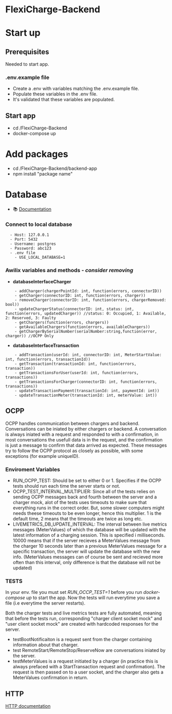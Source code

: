 # FlexiCharge-Backend

# Start up
## Prerequisites
Needed to start app.
### .env.example file
- Create a .env with variables matching the .env.example file.
- Populate these variables in the .env file.
- It's validated that these variables are populated.
## Start app
- cd /FlexiCharge-Backend
- docker-compose up

# Add packages
- cd /FlexiCharge-Backend/backend-app
- npm install "package name"

# Database
- 📚 [Documentation](backend-app/docs/db/README.md)

### Connect to local database
```
  - Host: 127.0.0.1
  - Port: 5432
  - Username: postgres
  - Password: abc123
  - .env file
    - USE_LOCAL_DATABASE=1
```

### Awilix variables and methods - _consider removing_

  - **databaseInterfaceCharger**
```
    - addCharger(chargerPointId: int, function(errors, connectorID))
    - getCharger(connectorID: int, function(errors, charger))
    - removeCharger(connectorID: int, function(errors, chargerRemoved: bool))
    - updateChargerStatus(connectorID: int, status: int, function(errors, updatedCharger)) //status: 0: Occupied, 1: Available, 2: Reserved, 3: Faulty
    - getChargers(function(errors, chargers))
    - getAvailableChargers(function(errors, availableChargers))
    - getChargerBySerialNumber(serialNumber:string,function(error, charger)) //OCPP Only
```
  - **databaseInterfaceTransaction**
```
    - addTransaction(userId: int, connectorID: int, MeterStartValue: int, function(errors, transactionId))
    - getTransaction(transactionId: int, function(errors, transaction))
    - getTransactionsForUser(userId: int, function(errors, transactions))
    - getTransactionsForCharger(connectorID: int, function(errors, transactions))
    - updateTransactionPayment(transactionId: int, paymentId: int))
    - updateTransactionMeter(transactionId: int, meterValue: int))
```




## OCPP
  OCPP handles communication between chargers and backend. Conversations can be iniated by either chargers or backend. A conversation is always iniated with a request and responded to with a confirmation, in most conversations the usefull data is in the request, and the confirmation is just a message to confirm that data arrived as expected. These messages try to follow the OCPP protocol as closely as possible, with some exceptions (for example uniqueID).

### Enviroment Variables
  - RUN_OCPP_TEST: Should be set to either 0 or 1. Specifies if the OCPP tests should run each time the server starts or not.
  - OCPP_TEST_INTERVAL_MULTIPLIER: Since all of the tests relies on sending OCPP messages back and fourth between the server and a charger mock, alot of the tests uses timeouts to make sure that everything runs in the correct order. But, some slower computers might needs theese timeouts to be even longer, hence this multiplier. 1 is the default time, 2 means that the timeouts are twice as long etc.
  - LIVEMETRICS_DB_UPDATE_INTERVAL: The interval between live metrics messages (MeterValues) of which the database will be updated with the latest information of a charging session. This is specified i milliseconds. 10000 means that if the server recieves a MeterValues message from the charger 10 seconds later than a previous MeterValues message for a specific transaction, the server will update the database with the new info. (MeterValues messages can of course be sent and recieved more often than this interval, only difference is that the database will not be updated)

### TESTS
  In your env. file you must set *RUN_OCCP_TEST=1* before you run *docker-compose up* to start the app.
  Now the tests will run everytime you save a file (i.e everytime the server restarts).

  Both the charger tests and live metrics tests are fully automated, meaning that before the tests run, corresponding "charger client socket mock" and "user client socket mock" are created with hardcoded responses for the server.


  - testBootNotificaiton is a request sent from the charger containing information about that charger.
  - test RemoteStart/RemoteStop/ReserveNow are conversations iniated by the server.
  - testMeterValues is a request initiated by a charger (in practice this is always prefaced with a StartTransaction request and confirmation). The request is then passed on to a user socket, and the charger also gets a MeterValues confirmation in return.

## HTTP

[HTTP documentation](./backend-app/docs/http/README.md)

